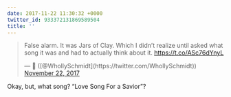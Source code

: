 ```yaml
---
date: 2017-11-22 11:30:32 +0000
twitter_id: 933372131869589504
title: ''
---
```


<blockquote class="twitter-tweet"><p lang="en" dir="ltr">False alarm. It was Jars of Clay. Which I didn’t realize until asked what song it was and had to actually think about it. <a href="https://t.co/ASc76dYnyL">https://t.co/ASc76dYnyL</a></p>&mdash; 🤧 ([@WhollySchmidt](https://twitter.com/WhollySchmidt)) <a href="https://twitter.com/WhollySchmidt/status/933360260911427584?ref_src=twsrc%5Etfw">November 22, 2017</a></blockquote>
<script async src="https://platform.twitter.com/widgets.js" charset="utf-8"></script>

Okay, but, what song? “Love Song For a Savior”?
